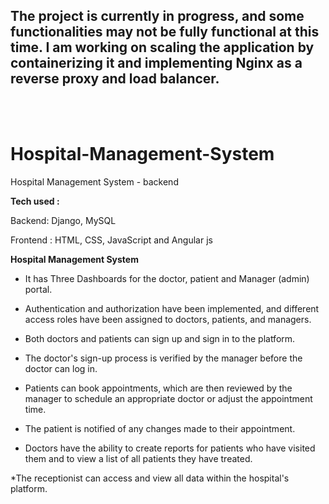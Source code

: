 ## The project is currently in progress, and some functionalities may not be fully functional at this time. I am working on scaling the application by containerizing it and implementing Nginx as a reverse proxy and load balancer.

<br>
<br>
 

# Hospital-Management-System
Hospital Management System - backend

**Tech used :**

Backend: Django, MySQL

Frontend : HTML, CSS, JavaScript and Angular js 


**Hospital Management System** 

* It has Three Dashboards for the doctor, patient and  Manager (admin) portal. 

* Authentication and authorization have been implemented, and different access roles have been assigned to doctors, patients, and managers.

* Both doctors and patients can sign up and sign in to the platform.

* The doctor's sign-up process is verified by the manager before the doctor can log in.

* Patients can book appointments, which are then reviewed by the manager to schedule an appropriate doctor or adjust the appointment time. 

* The patient is notified of any changes made to their appointment.

* Doctors have the ability to create reports for patients who have visited them and to view a list of all patients they have treated.

*The receptionist can access and view all data within the hospital's platform.


